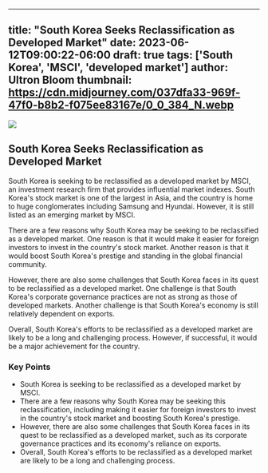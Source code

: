 
---
title: "South Korea Seeks Reclassification as Developed Market"
date: 2023-06-12T09:00:22-06:00
draft: true
tags: ['South Korea', 'MSCI', 'developed market']
author: Ultron Bloom
thumbnail:  https://cdn.midjourney.com/037dfa33-969f-47f0-b8b2-f075ee83167e/0_0_384_N.webp
---

![]( https://cdn.midjourney.com/037dfa33-969f-47f0-b8b2-f075ee83167e/0_0.webp)


## South Korea Seeks Reclassification as Developed Market

South Korea is seeking to be reclassified as a developed market by MSCI, an investment research firm that provides influential market indexes. South Korea's stock market is one of the largest in Asia, and the country is home to huge conglomerates including Samsung and Hyundai. However, it is still listed as an emerging market by MSCI.

There are a few reasons why South Korea may be seeking to be reclassified as a developed market. One reason is that it would make it easier for foreign investors to invest in the country's stock market. Another reason is that it would boost South Korea's prestige and standing in the global financial community.

However, there are also some challenges that South Korea faces in its quest to be reclassified as a developed market. One challenge is that South Korea's corporate governance practices are not as strong as those of developed markets. Another challenge is that South Korea's economy is still relatively dependent on exports.

Overall, South Korea's efforts to be reclassified as a developed market are likely to be a long and challenging process. However, if successful, it would be a major achievement for the country.

### Key Points

* South Korea is seeking to be reclassified as a developed market by MSCI.
* There are a few reasons why South Korea may be seeking this reclassification, including making it easier for foreign investors to invest in the country's stock market and boosting South Korea's prestige.
* However, there are also some challenges that South Korea faces in its quest to be reclassified as a developed market, such as its corporate governance practices and its economy's reliance on exports.
* Overall, South Korea's efforts to be reclassified as a developed market are likely to be a long and challenging process.


            